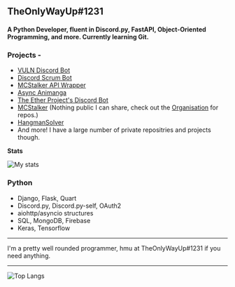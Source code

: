 ## TheOnlyWayUp#1231
#### A Python Developer, fluent in Discord.py, FastAPI, Object-Oriented Programming, and more. Currently learning Git.

### Projects -
- [VULN Discord Bot](https://github.com/TheOnlyWayUp/VulnRemake)
- [Discord Scrum Bot](https://github.com/TheOnlyWayUp/ScrumBot)
- [MCStalker API Wrapper](https://github.com/TheOnlyWayUp/mcStalkerApiWrapper)
- [Async Animanga](https://github.com/TheOnlyWayUp/Async-Animanga)
- [The Ether Project's Discord Bot](https://github.com/TheOnlyWayUp/TheEtherBot)
- [MCStalker](https://mcstalker.com/ref/github) (Nothing public I can share, check out the [Organisation](https://github.com/MC-Stalker) for repos.)
- [HangmanSolver](https://pypi.org/project/HangmanSolver/)
- And more! I have a large number of private repositries and projects though.

**Stats**

![My stats](https://github-readme-stats.vercel.app/api?username=TheOnlyWayUp&count_private=true&custom_title=TheOnlyWayUp%20-%20Python%20Gang&title_color=e5e5e5&text_color=cdc9c9&bg_color=4c40c7&border_color=81a3ff&border_radius=25)

### Python

- Django, Flask, Quart
- Discord.py, Discord.py-self, OAuth2
- aiohttp/asyncio structures
- SQL, MongoDB, Firebase
- Keras, Tensorflow

-------

I'm a pretty well rounded programmer, hmu at TheOnlyWayUp#1231 if you need anything.

-------

![Top Langs](https://github-readme-stats.vercel.app/api/top-langs/?username=TheOnlyWayUp&layout=compact)

